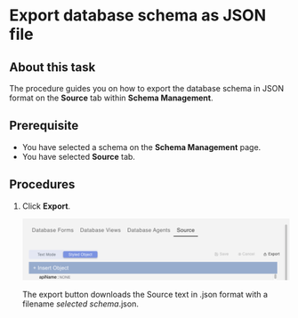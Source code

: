 # Export database schema as JSON file

## About this task

The procedure guides you on how to export the database schema in JSON format on the **Source** tab within **Schema Management**.

## Prerequisite

- You have selected a schema on the **Schema Management** page.
- You have selected **Source** tab.

## Procedures



1. Click **Export**.

    ![Export Source](../../assets/images/exportjson.png)

     The export button downloads the Source text in .json format with a filename *selected schema*.json. 